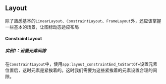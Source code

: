 ## Layout

除了熟悉基本的`LinearLayout`、`ConstraintLayout`、`FrameLayout`外，还应该掌握一些基本的场景，让图标动态适应布局



#### ConstraintLayout

##### 实例1：设置元素间隙

在`ConstraintLayout`中，使用`app:layout_constraintEnd_toStartOf=`设置元素位置后，这时元素是紧挨着的。这时我们需要为这些紧挨着的元素设置合理的间隙。